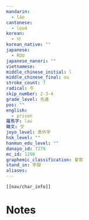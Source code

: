 ```yaml
---
mandarin:
  - láo
cantonese:
  - lou4
korean:
  - 뇌
korean_native: ""
japanese:
  - ROU
japanese_nanori: ""
vietnamese:
middle_chinese_initial: l
middle_chinese_final: ɑu
stroke_count: 7
radical: 牛
skip_number: 2-3-4
grade_level: 先進
pos: ""
english:
  - prison
羅馬字: lau
韓文: 랏
joyo_level: 表外字
hsk_level: ""
hanmun_edu_level: ""
danayo_id: 7279
mc_id: 1290
graphemic_classification: 會意
stand_in: 牢獄
aliases:
---
```

```meta-bind-embed
[[nav/char_info]]
```

# Notes
